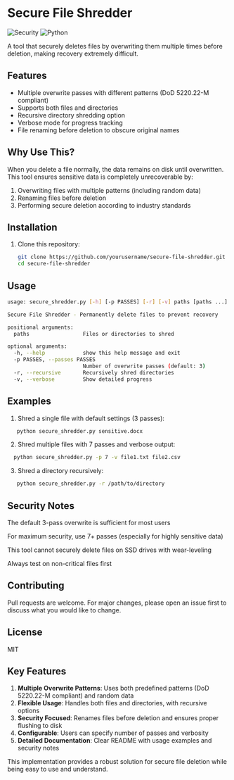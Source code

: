 # Secure File Shredder
![Security](https://img.shields.io/badge/security-data%20destruction-blue)
![Python](https://img.shields.io/badge/python-3.6%2B-green)

A tool that securely deletes files by overwriting them multiple times before deletion, making recovery extremely difficult.

## Features

- Multiple overwrite passes with different patterns (DoD 5220.22-M compliant)
- Supports both files and directories
- Recursive directory shredding option
- Verbose mode for progress tracking
- File renaming before deletion to obscure original names

## Why Use This?

When you delete a file normally, the data remains on disk until overwritten. This tool ensures sensitive data is completely unrecoverable by:

1. Overwriting files with multiple patterns (including random data)
2. Renaming files before deletion
3. Performing secure deletion according to industry standards

## Installation

1. Clone this repository:
   ```bash
   git clone https://github.com/yourusername/secure-file-shredder.git
   cd secure-file-shredder
   ```
## Usage
   ```bash
   usage: secure_shredder.py [-h] [-p PASSES] [-r] [-v] paths [paths ...]
   
   Secure File Shredder - Permanently delete files to prevent recovery
   
   positional arguments:
     paths                 Files or directories to shred
   
   optional arguments:
     -h, --help            show this help message and exit
     -p PASSES, --passes PASSES
                           Number of overwrite passes (default: 3)
     -r, --recursive       Recursively shred directories
     -v, --verbose         Show detailed progress
   ```

## Examples

1.   Shred a single file with default settings (3 passes):
   ```bash
      python secure_shredder.py sensitive.docx
   ```
2.   Shred multiple files with 7 passes and verbose output:
   ```bash
     python secure_shredder.py -p 7 -v file1.txt file2.csv
   ```
3.   Shred a directory recursively:
   ```bash
      python secure_shredder.py -r /path/to/directory
   ```

## Security Notes
   The default 3-pass overwrite is sufficient for most users
   
   For maximum security, use 7+ passes (especially for highly sensitive data)
   
   This tool cannot securely delete files on SSD drives with wear-leveling
   
   Always test on non-critical files first

## Contributing
Pull requests are welcome. For major changes, please open an issue first to discuss what you would like to change.

## License
MIT

## Key Features

1. **Multiple Overwrite Patterns**: Uses both predefined patterns (DoD 5220.22-M compliant) and random data
2. **Flexible Usage**: Handles both files and directories, with recursive options
3. **Security Focused**: Renames files before deletion and ensures proper flushing to disk
4. **Configurable**: Users can specify number of passes and verbosity
5. **Detailed Documentation**: Clear README with usage examples and security notes

This implementation provides a robust solution for secure file deletion while being easy to use and understand. 
